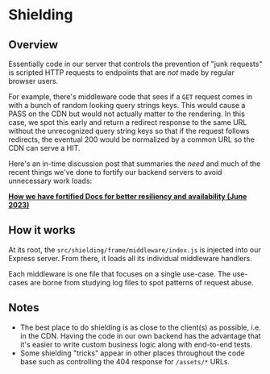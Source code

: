 # Shielding

## Overview

Essentially code in our server that controls the prevention of "junk requests" is scripted HTTP requests to endpoints that are *not* made by regular browser users.

For example, there's middleware code that sees if a `GET` request
comes in with a bunch of random looking query strings keys. This would cause a PASS on the CDN but would not actually matter to the rendering. In this
case, we spot this early and return a redirect response to the same URL
without the unrecognized query string keys so that if the request follows
redirects, the eventual 200 would be normalized by a common URL so the CDN
can serve a HIT.

Here's an in-time discussion post that summaries the *need* and much of the
recent things we've done to fortify our backend servers to avoid unnecessary
work loads:

**[How we have fortified Docs for better resiliency and availability (June 2023)](https://github.com/github/docs-engineering/discussions/3262)**

## How it works

At its root, the `src/shielding/frame/middleware/index.js` is injected into our
Express server. From there, it loads all its individual middleware handlers.

Each middleware is one file that focuses on a single use-case. The
use-cases are borne from studying log files to
spot patterns of request abuse.

## Notes

- The best place to do shielding is as close to the client(s) as possible,
i.e. in the CDN. Having the code in our own backend
has the advantage that it's easier to write custom business logic
along with end-to-end tests.
- Some shielding "tricks" appear in other places throughout the code
base such as controlling the 404 response for `/assets/*` URLs.
